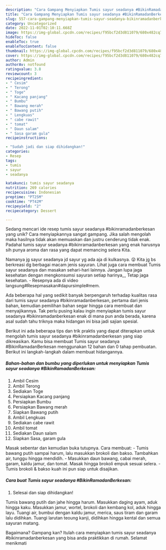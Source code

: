 ```yaml
---
description: "Cara Gampang Menyiapkan Tumis sayur seadanya #BikinRamadanBerkesan yang Enak"
title: "Cara Gampang Menyiapkan Tumis sayur seadanya #BikinRamadanBerkesan yang Enak"
slug: 557-cara-gampang-menyiapkan-tumis-sayur-seadanya-bikinramadanberkesan-yang-enak
category: Uncategorized
date: 2022-11-01T02:10:11.668Z
image: https://img-global.cpcdn.com/recipes/f95bcf2d3d811079/680x482cq70/tumis-sayur-seadanya-bikinramadanberkesan-foto-resep-utama.jpg
hideToc: false
enableToc: true
enableTocContent: false
thumbnail: https://img-global.cpcdn.com/recipes/f95bcf2d3d811079/680x482cq70/tumis-sayur-seadanya-bikinramadanberkesan-foto-resep-utama.jpg
cover: https://img-global.cpcdn.com/recipes/f95bcf2d3d811079/680x482cq70/tumis-sayur-seadanya-bikinramadanberkesan-foto-resep-utama.jpg
author: Admin
authorAv: notfound
ratingvalue: 3.8
reviewcount: 3
recipeingredient:
- " Cesim"
- " Terong"
- " Toge"
- " Kacang panjang"
- " Bumbu"
- " Bawang merah"
- " Bawang putih"
- " Lengkuas"
- " cabe rawit"
- " tomat"
- " Daun salam"
- " Sasa garam gula"
recipeinstructions:

- "Sudah jadi dan siap dihidangkan!"
categories:
- Resep
tags:
- tumis
- sayur
- seadanya

katakunci: tumis sayur seadanya 
nutrition: 269 calories
recipecuisine: Indonesian
preptime: "PT25M"
cooktime: "PT42M"
recipeyield: "2"
recipecategory: Dessert

---
```





Sedang mencari ide resep tumis sayur seadanya #bikinramadanberkesan yang unik? Cara menyiapkannya sangat gampang. Jika salah mengolah maka hasilnya tidak akan memuaskan dan justru cenderung tidak enak. Padahal tumis sayur seadanya #bikinramadanberkesan yang enak harusnya sih punya aroma dan rasa yang dapat memancing selera Kita.





Namanya jg sayur seadanya jd sayur yg ada aja di kulkasnya. 😜 Kita jg bs berkreasi dg berbagai macam jenis sayuran. Lihat juga cara membuat Tumis sayur seadanya dan masakan sehari-hari lainnya. Jangan lupa jaga kesehatan dengan mengkonsumsi sayuran setiap harinya,,, Tetap jaga kesehatan. - Resepnya ada di video langsung#Resepmasakan#dapursimple#mem.

Ada beberapa hal yang sedikit banyak berpengaruh terhadap kualitas rasa dari tumis sayur seadanya #bikinramadanberkesan, pertama dari jenis bahan, kemudian pemilihan bahan segar hingga cara membuat dan menyajikannya. Tak perlu pusing kalau ingin menyiapkan tumis sayur seadanya #bikinramadanberkesan enak di mana pun anda berada, karena asal sudah tahu triknya maka hidangan ini bisa jadi sajian spesial.






Berikut ini ada beberapa tips dan trik praktis yang dapat diterapkan untuk mengolah tumis sayur seadanya #bikinramadanberkesan yang siap dikreasikan. Kamu bisa membuat Tumis sayur seadanya #BikinRamadanBerkesan menggunakan 12 bahan dan 0 tahap pembuatan. Berikut ini langkah-langkah dalam membuat hidangannya.

<!--inarticleads1-->

##### Bahan-bahan dan bumbu yang diperlukan untuk menyiapkan Tumis sayur seadanya #BikinRamadanBerkesan:

1. Ambil  Cesim
1. Ambil  Terong
1. Sediakan  Toge
1. Persiapkan  Kacang panjang
1. Persiapkan  Bumbu
1. Persiapkan  Bawang merah
1. Siapkan  Bawang putih
1. Ambil  Lengkuas
1. Sediakan  cabe rawit
1. Ambil  tomat
1. Sediakan  Daun salam
1. Siapkan  Sasa, garam gula


Masak sebentar dan kemudian buka tutupnya. Cara membuat: - Tumis bawang putih sampai harum, lalu masukkan brokoli dan bakso. Tambahkan air, tunggu hingga mendidih. - Masukkan daun bawang, cabai merah, garam, kaldu jamur, dan tomat. Masak hingga brokoli empuk sesuai selera. - Tumis brokoli &amp; bakso kuah ini pun siap untuk disajikan. 

<!--inarticleads2-->

##### Cara buat Tumis sayur seadanya #BikinRamadanBerkesan:


1. Selesai dan siap dihidangkan!

Tumis bawang putih dan jahe hingga harum. Masukkan daging ayam, aduk hingga kaku. Masukkan jamur, wortel, brokoli dan kembang kol, aduk hingga layu. Tuangi air, bumbui dengan kaldu jamur, merica, saus tiram dan garam lalu didihkan. Tuangi larutan teoung kanji, didihkan hingga kental dan semua sayuran matang. 

Bagaimana? Gampang kan? Itulah cara menyiapkan tumis sayur seadanya #bikinramadanberkesan yang bisa anda praktikkan di rumah. Selamat menikmati
